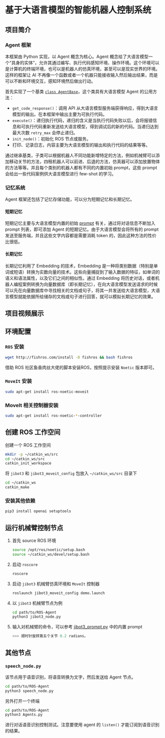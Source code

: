 # 基于大语言模型的智能机器人控制系统

## 项目简介

### Agent 框架

本框架由 Python 实现，以 Agent 概念为核心。Agent 概念给了大语言模型一个“具身的实体”，允许其通过编写、执行代码感知环境、操作环境。这个环境可以是计算机的终端环境，也可以是机器人的仿真环境，甚至可以是现实世界的环境。这样的框架让 AI 不再像一个函数或者一个机器只能接收输入然后输出结果，而是可以不断和环境交互，感知环境然后做出行动。

首先实现了一个基类 [`class AgentBase`](./Agents.py)，这个类具有大语言模型 Agent 的公用方法：

- `get_code_response()`：调用 API 从大语言模型服务端获得响应，得到大语言模型的输出。在本框架中输出主要为可执行代码。
- `execute()`：递归执行代码，递归的含义是当执行代码失败以后，会将报错信息和可执行代码重新发送给大语言模型，得到调试后的新的代码。当递归达到最大次数 `retry_max` 会停止递归。
- `init_node()`：初始化 ROS 节点或服务。
- 打印、记录日志，内容主要为大语言模型的输出和执行代码的结果等等。

通过继承基类，子类可以根据机器人不同功能新增特定的方法，例如机械臂可以添加移动关节的方法，四租机器人可以前进、后退的方法，仿真器可以添加放置物体的方法等等。并且每个类别的机器人都有不同的内置初始 prompt，这些 prompt 会给出一些代码案例供大语言模型进行 few-shot 的学习。

### 记忆系统

Agent 框架还包括了记忆存储功能，可以分为短期记忆和长期记忆。

#### 短期记忆

短期记忆主要与大语言模型内置的初始 [prompt](./code_prompt.py) 有关，通过将对话信息不断加入 prompt 列表，即可添加 Agent 的短期记忆。由于大语言模型会将所有的 prompt 发送至服务端，并且这些文字内容都是需要消耗 token 的，因此这种方法的性价比很低。

#### 长期记忆

长期记忆利用了 Embedding 的技术，Embedding 是一种将类别数据（特别是单词或短语）转换为实数向量的技术。这些向量捕捉到了输入数据的特征，如单词的语义和语法属性，以及它们之间的相似性。通过 Embedding 将历史对话，或者机器人编程案例转换为向量数据库（即长期记忆），在向大语言模型发送请求的时候可以先在向量数据库中寻找相关的文档或句子，将其一并发送给大语言模型，大语言模型就能依据所给储存的文档或句子进行回答，就可以模拟长期记忆的效果。

## 项目视频展示

## 环境配置

### `ROS` 安装

```bash
wget http://fishros.com/install -O fishros && bash fishros
```

借助 ROS 社区鱼香肉丝大佬的脚本安装ROS，按照提示安装 `Noetic` 版本即可。

### `MoveIt` 安装

```bash
sudo apt-get install ros-noetic-moveit
```

### MoveIt 相关控制器安装

```bash
sudo apt-get install ros-noetic-*-controller
```

## 创建 ROS 工作空间

创建一个 ROS 工作空间

```bash
mkdir -p ~/catkin_ws/src
cd ~/catkin_ws/src
catkin_init_workspace
```

将 `jibot3` 和 `jibot3_moveit_config` 包放入 `~/catkin_ws/src` 目录下

```bash
cd ~/catkin_ws
catkin_make
```
### 安装其他依赖

```bash
pip3 install openai setuptools
```

## 运行机械臂控制节点

1. 首先 source ROS 环境

    ```bash
    source /opt/ros/noetic/setup.bash
    source ~/catkin_ws/devel/setup.bash
    ```

2. 启动 `roscore`

    ```bash
    roscore
    ```

3. 启动 `jibot3` 机械臂仿真环境和 `MoveIt` 控制器

    ```bash
    roslaunch jibot3_moveit_config demo.launch
    ```

4. 以 `jibot3` 机械臂节点为例

    ```bash
    cd path/to/ROS-Agent
    python3 jibot3_node.py
    ```

5. 输入对机械臂的命令，可以参考 [jibot3_prompt.py](./jibot3_prompt.py) 中的内置 prompt

    ```python
    >>> 顺时针旋转第五个关节 0.2 radians。
    ```

## 其他节点

### `speech_node.py`

该节点用于语音识别，将语音转换为文字，然后发送给 Agent 节点。

```bash
cd path/to/ROS-Agent
python3 speech_node.py
```

另外打开一个终端

```bash
cd path/to/ROS-Agent
python3 Agents.py
```

进行对话语音识别控制测试。注意要使用 agent 的 `listen()` 才能订阅到语音识别的结果。